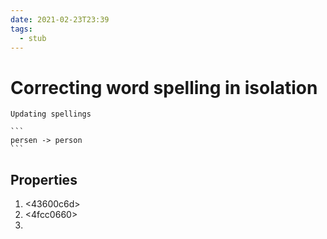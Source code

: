 ```yaml
---
date: 2021-02-23T23:39
tags: 
  - stub
---
```


# Correcting word spelling in isolation

    Updating spellings

    ```
    persen -> person
    ```

## Properties

1. <43600c6d>
2. <4fcc0660> 
3. <f164ff4e> 

